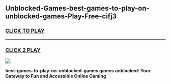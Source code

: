 
## Unblocked-Games-best-games-to-play-on-unblocked-games-Play-Free-cifj3
<h3>
<a href="https://premium76.site?title=best-games-to-play-on-unblocked-games&ref=24M">CLICK TO PLAY</a></h3>
<hr>

<h3>
<a href="https://premium76.site?title=best-games-to-play-on-unblocked-games&ref=24M">CLICK 2 PLAY</a>
  
</h3>

<a href="https://premium76.site?title=best-games-to-play-on-unblocked-games&ref=24M"><img src="https://clearcache.store/games.png"></a>


**best-games-to-play-on-unblocked-games games unblocked: Your Gateway to Fun and Accessible Online Gaming**
